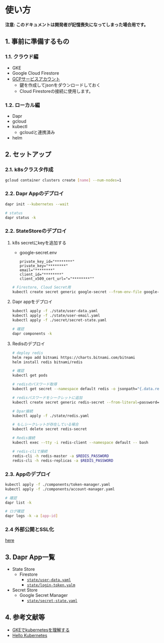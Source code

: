 # 使い方

**注意: このドキュメントは開発者が記憶喪失になってしまった場合用です。**

## 1. 事前に準備するもの

### 1.1. クラウド編

- GKE
- Google Cloud Firestore
- [GCPサービスアカウント](https://cloud.google.com/iam/docs/creating-managing-service-accounts?hl=ja)
  - 鍵を作成してjsonをダウンロードしておく
  - Cloud Firestoreの接続に使用します。

### 1.2. ローカル編

- Dapr
- gcloud
- kubectl
  - gcloudと連携済み
- helm

## 2. セットアップ

### 2.1. k8sクラスタ作成

```bash
gcloud container clusters create [name] --num-nodes=1
```

### 2.2. Dapr Appのデプロイ

```bash
dapr init --kubernetes --wait

# status
dapr status -k
```

### 2.2. StateStoreのデプロイ

1. k8s secretにkeyを追加する

    - google-secret.env

        ```env
        private_key_id="********"
        private_key="********"
        email="********"
        client_id="********"
        client_x509_cert_url="="********""
        ```

    ```bash
    # Firestore, Cloud Secret用
    kubectl create secret generic google-secret --from-env-file google-secret.env
    ```

2. Dapr appをデプロイ

    ```bash
    kubectl apply -f ./state/user-data.yaml
    kubectl apply -f ./state/user-email.yaml
    kubectl apply -f ./secret/secret-state.yaml

    # 確認
    dapr components -k
    ```

3. Redisのデプロイ

    ```bash
    # deploy redis
    helm repo add bitnami https://charts.bitnami.com/bitnami
    helm install redis bitnami/redis

    # 確認
    kubectl get pods

    # redisのパスワード取得
    kubectl get secret --namespace default redis -o jsonpath="{.data.redis-password}" | base64 --decode

    # redisパスワードをシークレットに追加
    kubectl create secret generic redis-secret --from-literal=password=*********

    # Dpar接続
    kubectl apply -f ./state/redis.yaml

    # もしシークレットが存在している場合
    kubectl delete secret redis-secret
    ```

    ```bash
    # Redis接続
    kubectl exec --tty -i redis-client --namespace default -- bash

    # redis-cliで接続
    redis-cli -h redis-master -a $REDIS_PASSWORD
    redis-cli -h redis-replicas -a $REDIS_PASSWORD
    ```

### 2.3. Appのデプロイ

```bash
kubectl apply -f ./components/token-manager.yaml
kubectl apply -f ./components/account-manager.yaml

# 確認
dapr list -k

# ログ確認
dapr logs -k -a [app-id]
```

### 2.4 外部公開とSSL化

[here](./ssl.md)

## 3. Dapr App一覧

- State Store
  - Firestore
    - [`state/user-data.yaml`](../state/user-data.yaml)
    - [`state/login-token.yalm`](../state/login-token.yaml)
- Secret Store
  - Google Secret Manager
    - [`state/secret-state.yaml`](../secret/secret-state.yaml)

## 4. 参考文献等

- [GKEでkubernetesを理解する](https://qiita.com/ntoreg/items/74aa6de2f8f29b4a3b79)
- [Hello Kubernetes](https://github.com/dapr/quickstarts/tree/master/hello-kubernetes)
